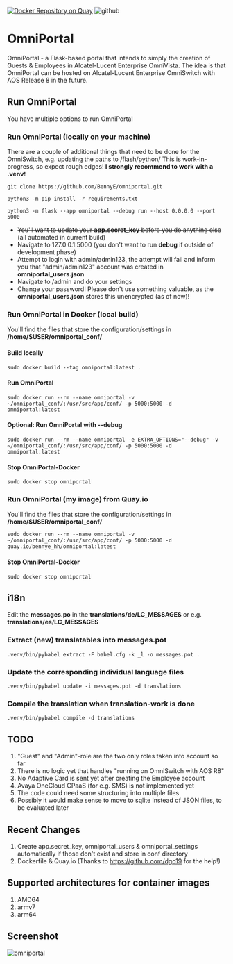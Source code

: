 
[![Docker Repository on Quay](https://quay.io/repository/bennye_hh/omniportal/status "Docker Repository on Quay")](https://quay.io/repository/bennye_hh/omniportal)
![github](https://github.com/BennyE/omniportal/actions/workflows/build.yml/badge.svg)

# OmniPortal

OmniPortal - a Flask-based portal that intends to simply the creation of Guests &amp; Employees in Alcatel-Lucent Enterprise OmniVista.
The idea is that OmniPortal can be hosted on Alcatel-Lucent Enterprise OmniSwitch with AOS Release 8 in the future.

## Run OmniPortal

You have multiple options to run OmniPortal

### Run OmniPortal (locally on your machine)

There are a couple of additional things that need to be done for the OmniSwitch, e.g. updating the paths to /flash/python/
This is work-in-progress, so expect rough edges! **I strongly recommend to work with a .venv!**

`git clone https://github.com/BennyE/omniportal.git`

`python3 -m pip install -r requirements.txt`

`python3 -m flask --app omniportal --debug run --host 0.0.0.0 --port 5000`

- ~~You'll want to update your **app.secret_key** before you do anything else~~ (all automated in current build)
- Navigate to 127.0.0.1:5000 (you don't want to run **debug** if outside of development phase)
- Attempt to login with admin/admin123, the attempt will fail and inform you that "admin/admin123" account was created in **omniportal_users.json**
- Navigate to /admin and do your settings
- Change your password! Please don't use something valuable, as the **omniportal_users.json** stores this unencrypted (as of now)!

### Run OmniPortal in Docker (local build)

You'll find the files that store the configuration/settings in **/home/$USER/omniportal_conf/**

#### Build locally

`sudo docker build --tag omniportal:latest .`

#### Run OmniPortal

`sudo docker run --rm --name omniportal -v ~/omniportal_conf/:/usr/src/app/conf/ -p 5000:5000 -d omniportal:latest`

#### Optional: Run OmniPortal with --debug

`sudo docker run --rm --name omniportal -e EXTRA_OPTIONS="--debug" -v ~/omniportal_conf/:/usr/src/app/conf/ -p 5000:5000 -d omniportal:latest`

#### Stop OmniPortal-Docker

`sudo docker stop omniportal`

### Run OmniPortal (my image) from Quay.io

You'll find the files that store the configuration/settings in **/home/$USER/omniportal_conf/**

`sudo docker run --rm --name omniportal -v ~/omniportal_conf/:/usr/src/app/conf/ -p 5000:5000 -d quay.io/bennye_hh/omniportal:latest`

#### Stop OmniPortal-Docker

`sudo docker stop omniportal`

## i18n

Edit the **messages.po** in the **translations/de/LC_MESSAGES** or e.g. **translations/es/LC_MESSAGES**

### Extract (new) translatables into messages.pot

`.venv/bin/pybabel extract -F babel.cfg -k _l -o messages.pot .`

### Update the corresponding individual language files

`.venv/bin/pybabel update -i messages.pot -d translations`

### Compile the translation when translation-work is done

`.venv/bin/pybabel compile -d translations`

## TODO

1. "Guest" and "Admin"-role are the two only roles taken into account so far
2. There is no logic yet that handles "running on OmniSwitch with AOS R8"
3. No Adaptive Card is sent yet after creating the Employee account
4. Avaya OneCloud CPaaS (for e.g. SMS) is not implemented yet
5. The code could need some structuring into multiple files
6. Possibly it would make sense to move to sqlite instead of JSON files, to be evaluated later

## Recent Changes

1. Create app.secret_key, omniportal_users & omniportal_settings automatically if those don't exist and store in conf directory
2. Dockerfile & Quay.io (Thanks to https://github.com/dgo19 for the help!)

## Supported architectures for container images

1. AMD64
2. armv7
3. arm64

## Screenshot

![omniportal](https://user-images.githubusercontent.com/5174414/193449734-003135ea-279c-47f2-be88-0051321efc74.png)

